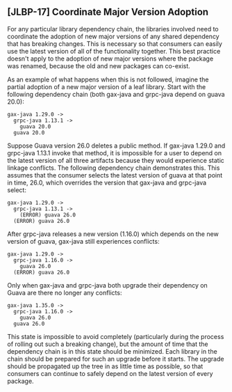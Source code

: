 [JLBP-17] Coordinate Major Version Adoption
-------------------------------------------

For any particular library dependency chain, the libraries involved need to
coordinate the adoption of new major versions of any shared dependency that has
breaking changes. This is necessary so that consumers can easily use the latest
version of all of the functionality together.  This best practice doesn't apply
to the adoption of new major versions where the package was renamed, because the
old and new packages can co-exist.

As an example of what happens when this is not followed, imagine the partial
adoption of a new major version of a leaf library. Start with the following
dependency chain (both gax-java and grpc-java depend on guava 20.0):

```
gax-java 1.29.0 ->
  grpc-java 1.13.1 ->
    guava 20.0
  guava 20.0
```

Suppose Guava version 26.0 deletes a public method. If gax-java 1.29.0 and
grpc-java 1.13.1 invoke that method, it is impossible for a user to depend on
the latest version of all three artifacts because they would experience static
linkage conflicts. The following dependency chain demonstrates this. This
assumes that the consumer selects the latest version of guava at that point in
time, 26.0, which overrides the version that gax-java and grpc-java select:

```
gax-java 1.29.0 ->
  grpc-java 1.13.1 ->
    (ERROR) guava 26.0
  (ERROR) guava 26.0
```

After grpc-java releases a new version (1.16.0) which depends on the new version
of guava, gax-java still experiences conflicts:

```
gax-java 1.29.0 ->
  grpc-java 1.16.0 ->
    guava 26.0
  (ERROR) guava 26.0
```

Only when gax-java and grpc-java both upgrade their dependency on Guava are
there no longer any conflicts:

```
gax-java 1.35.0 ->
  grpc-java 1.16.0 ->
    guava 26.0
  guava 26.0
```

This state is impossible to avoid completely (particularly during the process of
rolling out such a breaking change), but the amount of time that the dependency
chain is in this state should be minimized. Each library in the chain should be
prepared for such an upgrade before it starts. The upgrade should be propagated
up the tree in as little time as possible, so that consumers can continue to
safely depend on the latest version of every package.
